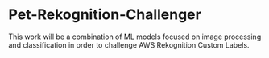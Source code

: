 # Pet-Rekognition-Challenger
This work will be a combination of ML models focused on image processing and classification in order to challenge AWS Rekognition Custom Labels.  
